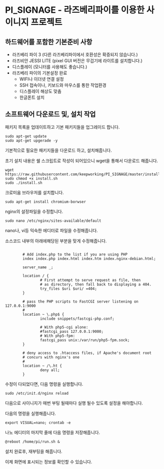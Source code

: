 # PI_SIGNAGE - 라즈베리파이를 이용한 사이니지 프로젝트

## 하드웨어를 포함한 기본준비 사항

* 라즈베리 파이 3 (다른 라즈베리파이에서 호환성은 확증되지 않습니다.)
* 라즈비안 JESSI LITE (pixel GUI 버전은 무겁기에 라이트를 설치합니다.)
* 디스플레이 (모니터를 사용해도 좋습니다.)
* 라즈베리 파이의 기본설정 완료
  * WIFI나 이더넷 연결 설정
  * SSH 접속이나, 키보드와 마우스를 통한 작업환경
  * 디스플레이 해상도 맞춤
  * 한글폰트 설치



## 소프트웨어 다운로드 및, 설치 작업

패키지 목록을 업데이트하고 기본 패키지들을 업그레이드 합니다.

```
sudo apt-get update
sudo apt-get upgerade -y
```

기본적으로 필요한 패키지들을 다운로드 하고, 설치해줍니다.

초기 설치 내용은 쉘 스크립트로 작성이 되어있으니 wget을 통해서 다운로드 해줍니다.
```
wget https://raw.githubusercontent.com/keepworking/PI_SIGNAGE/master/install.sh
sudo chmod +x install.sh
sudo ./install.sh
```

크로미움 브라우저를 설치합니다.
```
sudo apt-get install chromium-borwser
```

nginx의 설정파일을 수정합니다.

```
sudo nano /etc/nginx/sites-available/default
```
nano나, vi등 익숙한 에디터로 파일을 수정해줍니다.

소스코드 내부의 아래에해당된 부분을 맞게 수정해줍니다.

```

        # Add index.php to the list if you are using PHP
        index index.php index.html index.htm index.nginx-debian.html;

        server_name _;

        location / {
                # First attempt to serve request as file, then
                # as directory, then fall back to displaying a 404.
                try_files $uri $uri/ =404;
        }

        # pass the PHP scripts to FastCGI server listening on 127.0.0.1:9000
        #
        location ~ \.php$ {
                include snippets/fastcgi-php.conf;

                # With php5-cgi alone:
                #fastcgi_pass 127.0.0.1:9000;
                # With php5-fpm:
                fastcgi_pass unix:/var/run/php5-fpm.sock;
        }

        # deny access to .htaccess files, if Apache's document root
        # concurs with nginx's one
        #
        location ~ /\.ht {
                deny all;
        }

```
수정이 다되었다면,
다음 명령을 실행합니다.

```
sudo /etc/init.d/nginx reload
```
다음으로 사이니지가 매번 부팅 될때마다 실행 될수 있도록 설정을 해야합니다.

다음의 명령을 실행해줍니다.

```
export VISUAL=nano; crontab -e
```

나노 에디터의 마지막 줄에 다음 명령을 저장해줍니다.
```
@reboot /home/pi/run.sh &
```

설치 완료후, 재부팅을 해줍니다.

이제 화면에 표시되는 정보를 확인할 수 있습니다.


